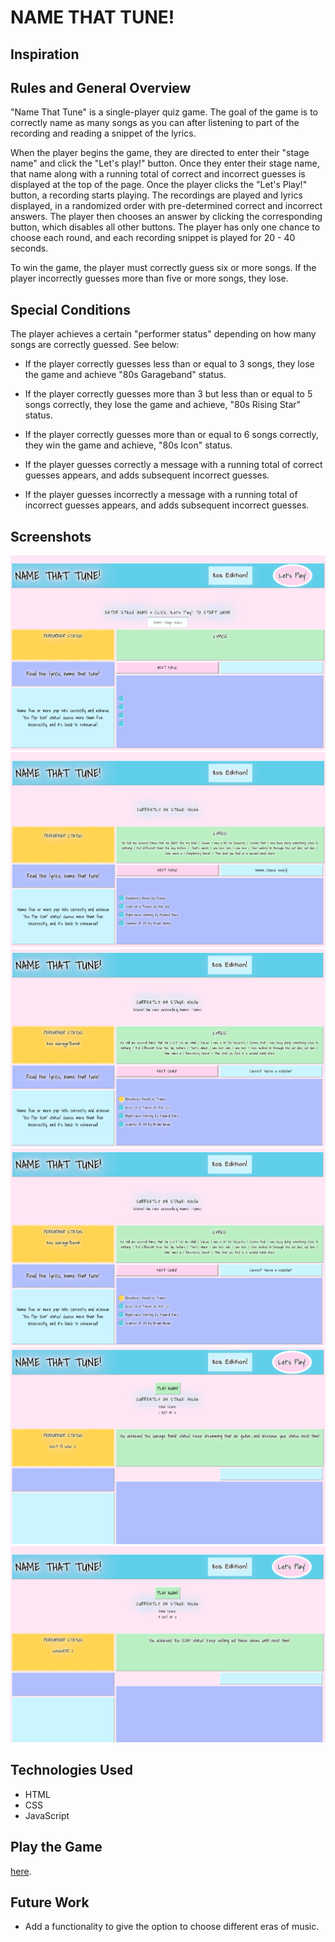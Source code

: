 # **NAME THAT TUNE!**

## Inspiration

## Rules and General Overview

"Name That Tune" is a single-player quiz game. The goal of the game is to correctly name as many songs as you can after listening to part of the recording and reading a snippet of the lyrics. 

When the player begins the game, they are directed to enter their "stage name" and click the "Let's play!" button. Once they enter their stage name, that name along with a running total of correct and incorrect guesses is displayed at the top of the page. Once the player clicks the "Let's Play!" button, a recording starts playing. The recordings are played and lyrics displayed, in a randomized order with pre-determined correct and incorrect answers. The player then chooses an answer by clicking the corresponding button, which disables all other buttons. The player has only one chance to choose each round, and each recording snippet is played for 20 - 40 seconds. 

To win the game, the player must correctly guess six or more songs. If the player incorrectly guesses more than five or more songs, they lose.

## Special Conditions

The player achieves a certain "performer status" depending on how many songs are correctly guessed. See below:

- If the player correctly guesses less than or equal to 3 songs, they lose the game and achieve "80s Garageband" status.

- If the player correctly guesses more than 3 but less than or equal to 5 songs correctly, they lose the game and achieve, "80s Rising Star" status. 

- If the player correctly guesses more than or equal to 6 songs correctly, they win the game and achieve, "80s Icon" status. 

- If the player guesses correctly a message with a running total of correct guesses appears, and adds subsequent incorrect guesses.

- If the player guesses incorrectly a message with a running total of incorrect guesses appears, and adds subsequent incorrect guesses.

## Screenshots

![New Game](img/NewGame.png)
![First Song to guess, with player's "Stage Name"](img/FirstSong.png)
![Correct choice made with correct guess message](img/ChoiceWithCorrectGuess.png)
![Incorrect choice made with incorrect guess message](img/ChoiceWithCorrectGuess.png)
![End of Game, loser](img/EndGameNotAWin.png)
![End of Game, winner](img/EndGameWinner.png)

## Technologies Used

- HTML
- CSS
- JavaScript

## Play the Game

[here](https://nicbrou.github.io/Name-That-Tune/). 

## Future Work

- Add a functionality to give the option to choose different eras of music. 